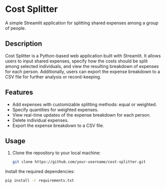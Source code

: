# Cost Splitter

A simple Streamlit application for splitting shared expenses among a group of people.

## Description

Cost Splitter is a Python-based web application built with Streamlit. It allows users to input shared expenses, specify how the costs should be split among selected individuals, and view the resulting breakdown of expenses for each person. Additionally, users can export the expense breakdown to a CSV file for further analysis or record-keeping.

## Features

- Add expenses with customizable splitting methods: equal or weighted.
- Specify quantities for weighted expenses.
- View real-time updates of the expense breakdown for each person.
- Delete individual expenses.
- Export the expense breakdown to a CSV file.

## Usage

1. Clone the repository to your local machine:

   ```bash
   git clone https://github.com/your-username/cost-splitter.git
Install the required dependencies:

   ```bash
   pip install -r requirements.txt
